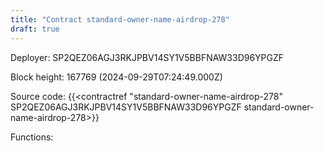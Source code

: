 ```yaml
---
title: "Contract standard-owner-name-airdrop-278"
draft: true
---
```

Deployer: SP2QEZ06AGJ3RKJPBV14SY1V5BBFNAW33D96YPGZF


 



Block height: 167769 (2024-09-29T07:24:49.000Z)

Source code: {{<contractref "standard-owner-name-airdrop-278" SP2QEZ06AGJ3RKJPBV14SY1V5BBFNAW33D96YPGZF standard-owner-name-airdrop-278>}}

Functions:


